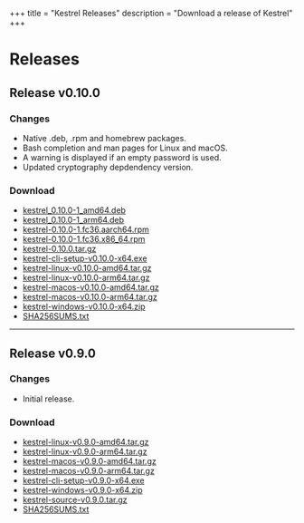 +++
title = "Kestrel Releases"
description = "Download a release of Kestrel"
+++

# Releases

## Release v0.10.0

### Changes

- Native .deb, .rpm and homebrew packages.
- Bash completion and man pages for Linux and macOS.
- A warning is displayed if an empty password is used.
- Updated cryptography depdendency version.

### Download

- [kestrel_0.10.0-1_amd64.deb](/releases/v0.10.0/kestrel_0.10.0-1_amd64.deb)
- [kestrel_0.10.0-1_arm64.deb](/releases/v0.10.0/kestrel_0.10.0-1_arm64.deb)
- [kestrel-0.10.0-1.fc36.aarch64.rpm](/releases/v0.10.0/kestrel-0.10.0-1.fc36.aarch64.rpm)
- [kestrel-0.10.0-1.fc36.x86_64.rpm](/releases/v0.10.0/kestrel-0.10.0-1.fc36.x86_64.rpm)
- [kestrel-0.10.0.tar.gz](/releases/v0.10.0/kestrel-0.10.0.tar.gz)
- [kestrel-cli-setup-v0.10.0-x64.exe](/releases/v0.10.0/kestrel-cli-setup-v0.10.0-x64.exe)
- [kestrel-linux-v0.10.0-amd64.tar.gz](/releases/v0.10.0/kestrel-linux-v0.10.0-amd64.tar.gz)
- [kestrel-linux-v0.10.0-arm64.tar.gz](/releases/v0.10.0/kestrel-linux-v0.10.0-arm64.tar.gz)
- [kestrel-macos-v0.10.0-amd64.tar.gz](/releases/v0.10.0/kestrel-macos-v0.10.0-amd64.tar.gz)
- [kestrel-macos-v0.10.0-arm64.tar.gz](/releases/v0.10.0/kestrel-macos-v0.10.0-arm64.tar.gz)
- [kestrel-windows-v0.10.0-x64.zip](/releases/v0.10.0/kestrel-windows-v0.10.0-x64.zip)
- [SHA256SUMS.txt](/releases/v0.10.0/SHA256SUMS.txt)

- - - - -

## Release v0.9.0

### Changes

- Initial release.

### Download

- [kestrel-linux-v0.9.0-amd64.tar.gz](/releases/v0.9.0/kestrel-linux-v0.9.0-amd64.tar.gz)
- [kestrel-linux-v0.9.0-arm64.tar.gz](/releases/v0.9.0/kestrel-linux-v0.9.0-arm64.tar.gz)
- [kestrel-macos-v0.9.0-amd64.tar.gz](/releases/v0.9.0/kestrel-macos-v0.9.0-amd64.tar.gz)
- [kestrel-macos-v0.9.0-arm64.tar.gz](/releases/v0.9.0/kestrel-macos-v0.9.0-arm64.tar.gz)
- [kestrel-cli-setup-v0.9.0-x64.exe](/releases/v0.9.0/kestrel-cli-setup-v0.9.0-x64.exe)
- [kestrel-windows-v0.9.0-x64.zip](/releases/v0.9.0/kestrel-windows-v0.9.0-x64.zip)
- [kestrel-source-v0.9.0.tar.gz](/releases/v0.9.0/kestrel-source-v0.9.0.tar.gz)
- [SHA256SUMS.txt](/releases/v0.9.0/SHA256SUMS.txt)
